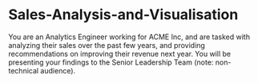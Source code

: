 # Sales-Analysis-and-Visualisation
You are an Analytics Engineer working for ACME Inc, and are tasked with analyzing their sales over the past few years, and providing recommendations on improving their revenue next year. You will be presenting your findings to the Senior Leadership Team (note: non-technical audience).
